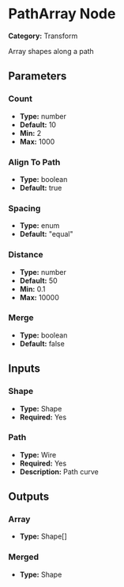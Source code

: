 
# PathArray Node

**Category:** Transform

Array shapes along a path

## Parameters


### Count
- **Type:** number
- **Default:** 10
- **Min:** 2
- **Max:** 1000



### Align To Path
- **Type:** boolean
- **Default:** true





### Spacing
- **Type:** enum
- **Default:** "equal"





### Distance
- **Type:** number
- **Default:** 50
- **Min:** 0.1
- **Max:** 10000



### Merge
- **Type:** boolean
- **Default:** false





## Inputs


### Shape
- **Type:** Shape
- **Required:** Yes



### Path
- **Type:** Wire
- **Required:** Yes
- **Description:** Path curve


## Outputs


### Array
- **Type:** Shape[]



### Merged
- **Type:** Shape




